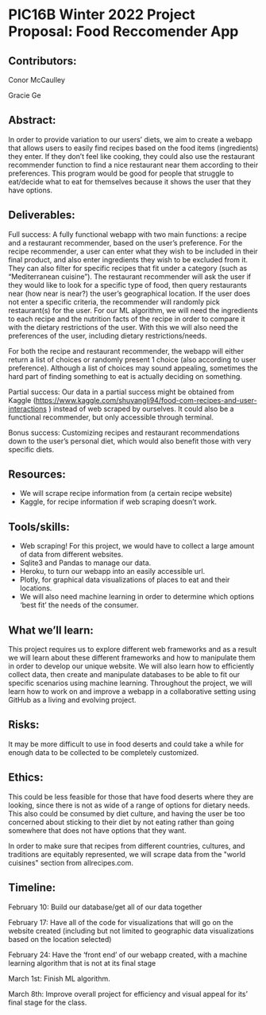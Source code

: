 # PIC16B Winter 2022 Project Proposal: Food Reccomender App
## Contributors:
Conor McCaulley

Gracie Ge

## Abstract:
In order to provide variation to our users’ diets, we aim to create a webapp that allows users to easily find recipes based on the food items (ingredients) they enter. If they don’t feel like cooking, they could also use the restaurant recommender function to find a nice restaurant near them according to their preferences. 
This program would be good for people that struggle to eat/decide what to eat for themselves because it shows the user that they have options. 
 
## Deliverables:
Full success: A fully functional webapp with two main functions: a recipe and a restaurant recommender, based on the user’s preference. For the recipe recommender, a user can enter what they wish to be included in their final product, and also enter ingredients they wish to be excluded from it. They can also filter for specific recipes that fit under a category (such as “Mediterranean cuisine”). The restaurant recommender will ask the user if they would like to look for a specific type of food, then query restaurants near (how near is near?) the user’s geographical location. If the user does not enter a specific criteria, the recommender will randomly pick restaurant(s) for the user. For our ML algorithm, we will need the ingredients to each recipe and the nutrition facts of the recipe in order to compare it with the dietary restrictions of the user. With this we will also need the preferences of the user, including dietary restrictions/needs.
 
For both the recipe and restaurant recommender, the webapp will either return a list of choices or randomly present 1 choice (also according to user preference). Although a list of choices may sound appealing, sometimes the hard part of finding something to eat is actually deciding on something. 
 
Partial success: Our data in a partial success might be obtained from Kaggle (https://www.kaggle.com/shuyangli94/food-com-recipes-and-user-interactions
) instead of web scraped by ourselves. It could also be a functional recommender, but only accessible through terminal. 
 
Bonus success: Customizing recipes and restaurant recommendations down to the user’s personal diet, which would also benefit those with very specific diets.
 
## Resources:
* We will scrape recipe information from (a certain recipe website)
* Kaggle, for recipe information if web scraping doesn’t work.
 
## Tools/skills:
* Web scraping! For this project, we would have to collect a large amount of data from different websites.
* Sqlite3 and Pandas to manage our data.
* Heroku, to turn our webapp into an easily accessible url. 
* Plotly, for graphical data visualizations of places to eat and their locations.
* We will also need machine learning in order to determine which options ‘best fit’ the needs of the consumer. 
 
## What we’ll learn:
This project requires us to explore different web frameworks and as a result we will learn about these different frameworks and how to manipulate them in order to develop our unique website.
We will also learn how to efficiently collect data, then create and manipulate databases to be able to fit our specific scenarios using machine learning.
Throughout the project, we will learn how to work on and improve a webapp in a collaborative setting using GitHub as a living and evolving project. 
 
## Risks:
It may be more difficult to use in food deserts and could take a while for enough data to be collected to be completely customized.
 
## Ethics:
This could be less feasible for those that have food deserts where they are looking, since there is not as wide of a range of options for dietary needs. This also could be consumed by diet culture, and having the user be too concerned about sticking to their diet by not eating rather than going somewhere that does not have options that they want.

In order to make sure that recipes from different countries, cultures, and traditions are equitably represented, we will scrape data from the "world cuisines" section from allrecipes.com. 
 
## Timeline:
February 10: Build our database/get all of our data together

February 17: Have all of the code for visualizations that will go on the website created (including but not limited to geographic data visualizations based on the location selected)

February 24: Have the ‘front end’ of our webapp created, with a machine learning algorithm that is not at its final stage

March 1st: Finish ML algorithm.

March 8th: Improve overall project for efficiency and visual appeal for its’ final stage for the class.
 
 
 
 
 
 
 
 
